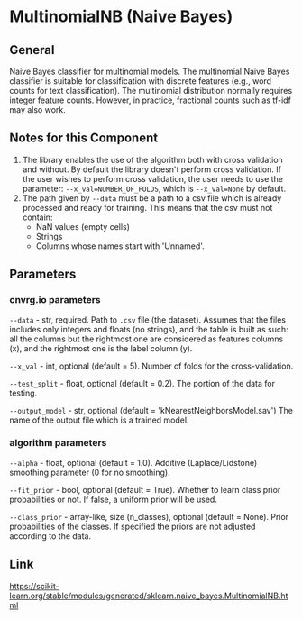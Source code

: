 # MultinomialNB (Naive Bayes)

## General

Naive Bayes classifier for multinomial models. The multinomial Naive Bayes classifier is suitable for classification with discrete features (e.g., word counts for text classification). The
multinomial distribution normally requires integer feature counts. However, in practice, fractional counts such as tf-idf may also work.

## Notes for this Component

1) The library enables the use of the algorithm both with cross validation and without. By default the library doesn't perform cross validation. If the user wishes to perform cross validation, 
the user needs to use the parameter: ```--x_val=NUMBER_OF_FOLDS```, which is ```--x_val=None``` by default.  
2) The path given by ```--data``` must be a path to a csv file which is already processed and ready for training. This means that the csv must not contain: 
   - NaN values (empty cells) 
   - Strings 
   - Columns whose names start with 'Unnamed'.

## Parameters

### cnvrg.io parameters

```--data``` - str, required. Path to `.csv` file (the dataset). Assumes that the files includes only integers and floats (no strings), and the table is built as such: all the columns but the 
rightmost one are considered as features columns (x), and the rightmost one is the label column (y).

```--x_val``` - int, optional (default = 5). Number of folds for the cross-validation.

```--test_split``` - float, optional (default = 0.2). The portion of the data for testing.

```--output_model``` - str, optional (default = 'kNearestNeighborsModel.sav') The name of the output file which is a trained model. 

### algorithm parameters

```--alpha``` - float, optional (default = 1.0). Additive (Laplace/Lidstone) smoothing parameter (0 for no smoothing).

```--fit_prior``` - bool, optional (default = True). Whether to learn class prior probabilities or not. If false, a uniform prior will be used.

```--class_prior``` - array-like, size (n_classes), optional (default = None). Prior probabilities of the classes. If specified the priors are not adjusted according to the data.

## Link
https://scikit-learn.org/stable/modules/generated/sklearn.naive_bayes.MultinomialNB.html